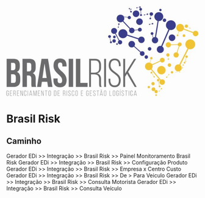 <!-- TITLE: Integração Brasil Risk -->
<!-- SUBTITLE: O sistema ESL possui integração via web service com o serviço de monitoramento Brasil Risk. -->
![Logo Final 2](/uploads/logo-final-2.jpg "Logo Final 2")

# Brasil Risk
## Caminho
Gerador EDi >> Integração >> Brasil Risk >> Painel Monitoramento Brasil Risk
Gerador EDi >> Integração >> Brasil Risk >> Configuração Produto
Gerador EDi >> Integração >> Brasil Risk >> Empresa x Centro Custo
Gerador EDi >> Integração >> Brasil Risk >> De > Para Veiculo 
Gerador EDi >> Integração >> Brasil Risk >> Consulta Motorista
Gerador EDi >> Integração >> Brasil Risk >> Consulta Veículo
